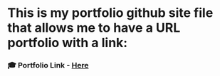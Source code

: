# This is my portfolio github site file that allows me to have a URL portfolio with a link:
### 🎓 Portfolio Link - [Here](https://gogata05.github.io/)

